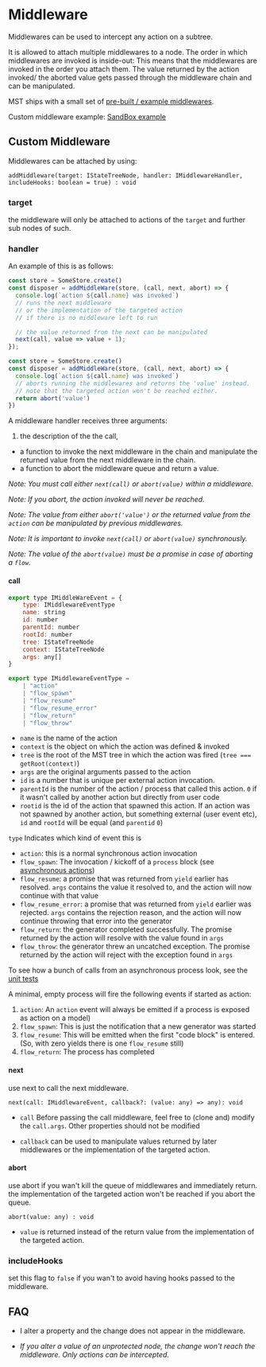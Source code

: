 # Middleware
Middlewares can be used to intercept any action on a subtree.

It is allowed to attach multiple middlewares to a node.
The order in which middlewares are invoked is inside-out:
This means that the middlewares are invoked in the order you attach them.
The value returned by the action invoked/ the aborted value gets passed through the middleware chain and can be manipulated.


MST ships with a small set of [pre-built / example middlewares](../packages/mst-middlewares/README.md).


Custom middleware example:
[SandBox example](https://codesandbox.io/s/mQrqy8j73)

## Custom Middleware
Middlewares can be attached by using:

`addMiddleware(target: IStateTreeNode, handler: IMiddlewareHandler, includeHooks: boolean = true) :
void`

### target

the middleware will only be attached to actions of the `target` and further sub nodes of such.

### handler
An example of this is as follows:

```js
const store = SomeStore.create()
const disposer = addMiddleWare(store, (call, next, abort) => {
  console.log(`action ${call.name} was invoked`)
  // runs the next middleware
  // or the implementation of the targeted action
  // if there is no middleware left to run

  // the value returned from the next can be manipulated
  next(call, value => value + 1);
});
```
```js
const store = SomeStore.create()
const disposer = addMiddleWare(store, (call, next, abort) => {
  console.log(`action ${call.name} was invoked`)
  // aborts running the middlewares and returns the 'value' instead.
  // note that the targeted action won't be reached either.
  return abort('value')  
})
```

A middleware handler receives three arguments:
1. the description of the the call,
-  a function to invoke the next middleware in the chain and manipulate the returned value from the next middleware in the chain.
- a function to abort the middleware queue and return a value.



*Note: You must call either `next(call)` or `abort(value)` within a middleware.*

*Note: If you abort, the action invoked will never be reached.*

*Note: The value from either `abort('value')` or the returned value from the `action` can be manipulated by previous middlewares.*

*Note: It is important to invoke `next(call)` or `abort(value)` synchronously.*

*Note: The value of the `abort(value)` must be a promise in case of aborting a `flow`.*

#### call
```javascript
export type IMiddleWareEvent = {
    type: IMiddlewareEventType
    name: string
    id: number
    parentId: number
    rootId: number
    tree: IStateTreeNode
    context: IStateTreeNode
    args: any[]
}

export type IMiddlewareEventType =
    | "action"
    | "flow_spawn"
    | "flow_resume"
    | "flow_resume_error"
    | "flow_return"
    | "flow_throw"
```

* `name` is the name of the action
* `context` is the object on which the action was defined & invoked
* `tree` is the root of the MST tree in which the action was fired (`tree === getRoot(context)`)
* `args` are the original arguments passed to the action
* `id` is a number that is unique per external action invocation.
* `parentId` is the number of the action / process that called this action. `0` if it wasn't called by another action but directly from user code
* `rootid` is the id of the action that spawned this action. If an action was not spawned by another action, but something external (user event etc), `id` and `rootId` will be equal (and `parentid` `0`)

`type` Indicates which kind of event this is

* `action`: this is a normal synchronous action invocation
* `flow_spawn`: The invocation / kickoff of a `process` block (see [asynchronous actions](async-actions.md))
* `flow_resume`: a promise that was returned from `yield` earlier has resolved. `args` contains the value it resolved to, and the action will now continue with that value
* `flow_resume_error`: a promise that was returned from `yield` earlier was rejected. `args` contains the rejection reason, and the action will now continue throwing that error into the generator
* `flow_return`: the generator completed successfully. The promise returned by the action will resolve with the value found in `args`
* `flow_throw`: the generator threw an uncatched exception. The promise returned by the action will reject with the exception found in `args`

To see how a bunch of calls from an asynchronous process look, see the [unit tests](https://github.com/mobxjs/mobx-state-tree/blob/09708ba86d04f433cc23fbcb6d1dc4db170f798e/test/async.ts#L289)

A minimal, empty process will fire the following events if started as action:

1. `action`: An `action` event will always be emitted if a process is exposed as action on a model)
2. `flow_spawn`: This is just the notification that a new generator was started
3. `flow_resume`: This will be emitted when the first "code block" is entered. (So, with zero yields there is one `flow_resume`  still)
4. `flow_return`: The process has completed

#### next
use next to call the next middleware.

`next(call: IMiddlewareEvent, callback?: (value: any) => any): void`

- `call` Before passing the call middleware, feel free to (clone and) modify the `call.args`.
Other properties should not be modified

- `callback` can be used to manipulate values returned by later middlewares or the implementation of the targeted action.

#### abort

use abort if you wan't kill the queue of middlewares and immediately return.
the implementation of the targeted action won't be reached if you abort the queue.

`abort(value: any) : void`

- `value` is returned instead of the return value from the implementation of the targeted action.

### includeHooks
set this flag to `false` if you wan't to avoid having hooks passed to the middleware.

## FAQ

- I alter a property and the change does not appear in the middleware.

 - *If you alter a value of an unprotected node, the change won't reach the middleware. Only actions can be intercepted.*

